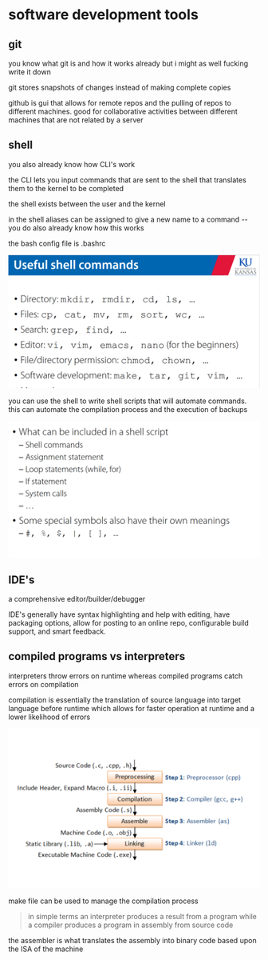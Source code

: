 # software development tools 



## git 
you know what git is and how it works already but i might as well fucking write it down 

git stores snapshots of changes instead of making complete copies 

github is gui that allows for remote repos and the pulling of repos to different machines.
good for collaborative activities between different machines that are not related by a server

## shell 

you also already know how CLI's work 

the CLI lets you input commands that are sent to the shell that translates them to the kernel to be completed 

the shell exists between the user and the kernel 

in the shell aliases can be assigned to give a new name to a command -- you do also already know how this works 

the bash config file is .bashrc 

![useful shell commands](image-3.png)

you can use the shell to write shell scripts that will automate commands. this can automate the compilation process and the execution of backups 

![shell script commands](image-4.png)



## IDE's 

a comprehensive editor/builder/debugger 

IDE's generally have syntax highlighting and help with editing, have packaging options, allow for posting to an online repo, configurable build support, and smart feedback. 

## compiled programs vs interpreters 

interpreters throw errors on runtime whereas compiled programs catch errors on compilation 
 

compilation is essentially the translation of source language into target language before runtime which allows for faster operation at runtime and a lower likelihood of errors 

![compilation process](image-5.png)

make file can be used to manage the compilation process 

> in simple terms an interpreter produces a result from a program while a compiler produces a program in assembly from source code 

the assembler is what translates the assembly into binary code based upon the ISA of the machine 